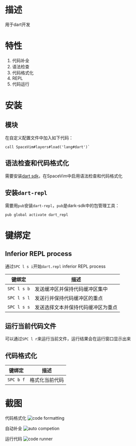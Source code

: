 

# 描述

用于dart开发

# 特性

1. 代码补全
2. 语法检查
3. 代码格式化
4. REPL
5. 代码运行

# 安装

## 模块

在自定义配置文件中加入如下代码：

```vim
call SpaceVim#layers#load('lang#dart')`
```

## 语法检查和代码格式化

需要安装[dart sdk](https://github.com/dart-lang/sdk)，在SpaceVim中启用语法检查和代码格式化

## 安装`dart-repl`

需要用`pub`安装`dart-repl`，`pub`是dark-sdk中的包管理工具：

```shell
pub global activate dart_repl
```

# 键绑定

## Inferior REPL process

通过`SPC l s i`开始`dart.repl` inferior REPL process

|键绑定|描述|
|-|-|
|`SPC l s b`|发送缓冲区并保持代码缓冲区集中|
|`SPC l s l`|发送行并保持代码缓冲区的重点|
|`SPC l s s`|发送选择文本并保持代码缓冲区为重点|

## 运行当前代码文件

可以通过`SPC l r`来运行当前文件，运行结果会在运行窗口显示出来

## 代码格式化

|键绑定|描述|
|-|-|
|`SPC b f`|格式化当前代码|

# 截图

代码格式化
![code formatting](https://user-images.githubusercontent.com/13142418/34455939-b094db54-ed4f-11e7-9df0-80cf5de1128d.gif)

自动补全
![auto competion](https://user-images.githubusercontent.com/13142418/34455816-ee77182c-ed4c-11e7-8f63-402849f60405.png)

运行代码
![code runner](https://user-images.githubusercontent.com/13142418/34455403-1f6d4c3e-ed44-11e7-893f-09a6e64e27ed.png)
